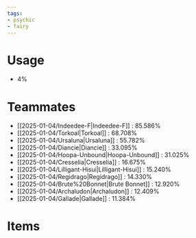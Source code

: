 ```yaml
---
tags:
- psychic
- fairy
---
```

# Usage
- 4%
# Teammates
- [[2025-01-04/Indeedee-F|Indeedee-F]] : 85.586%
- [[2025-01-04/Torkoal|Torkoal]] : 68.708%
- [[2025-01-04/Ursaluna|Ursaluna]] : 55.782%
- [[2025-01-04/Diancie|Diancie]] : 33.095%
- [[2025-01-04/Hoopa-Unbound|Hoopa-Unbound]] : 31.025%
- [[2025-01-04/Cresselia|Cresselia]] : 16.675%
- [[2025-01-04/Lilligant-Hisui|Lilligant-Hisui]] : 15.240%
- [[2025-01-04/Regidrago|Regidrago]] : 14.330%
- [[2025-01-04/Brute%20Bonnet|Brute Bonnet]] : 12.920%
- [[2025-01-04/Archaludon|Archaludon]] : 12.409%
- [[2025-01-04/Gallade|Gallade]] : 11.384%
# Items